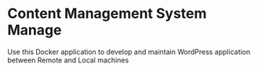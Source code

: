 # Content Management System Manage

Use this Docker application to develop and maintain WordPress application between Remote and Local machines

